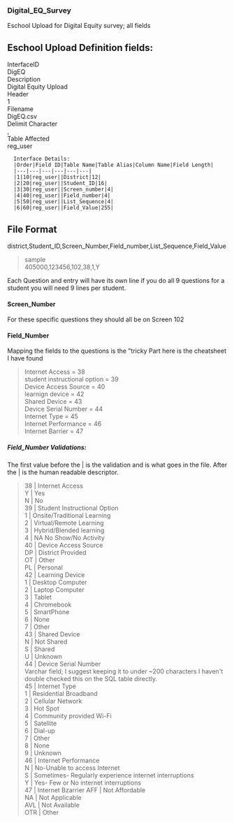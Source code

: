 ### Digital_EQ_Survey
Eschool Upload for Digital Equity survey; all fields

## Eschool Upload Definition fields:
  InterfaceID  
    DigEQ  
  Description  
    Digital Equity Upload  
   Header  
      1  
    Filename  
      DigEQ.csv        
    Delimit Character  
      ,  
    Table Affected  
      reg_user  
      
      Interface Details:
      |Order|Field ID|Table Name|Table Alias|Column Name|Field Length|
      |---|---|---|---|---|---|
      |1|10|reg_user||District|12|
      |2|20|reg_user||Student_ID|16|
      |3|30|reg_user||Screen_number|4|
      |4|40|reg_user||Field_number|4|
      |5|50|reg_user||List_Sequence|4|
      |6|60|reg_user||Field_Value|255|
## File Format
district,Student_ID,Screen_Number,Field_number,List_Sequence,Field_Value
>sample  
>405000,123456,102,38,1,Y
  
Each Question and entry will have its own line if you do all 9 questions for a student you will need 9 lines per student.  
#### Screen_Number
For these specific questions they should all be on Screen 102

#### Field_Number
Mapping the fields to the questions is the "tricky Part here is the cheatsheet I have found  

>Internet Access = 38  
>student instructional option = 39  
>Device Access Source = 40  
>learnign device = 42  
>Shared Device = 43  
>Device Serial Number = 44  
>Internet Type = 45  
>Internet Performance = 46  
>Internet Barrier = 47  

##### Field_Number Validations:
The first value before the | is the validation and is what goes in the file. After the | is the human readable descriptor.  
>38 | Internet Access  
>Y | Yes  
>N | No  
>39 | Student Instructional Option  
>1 | Onsite/Traditional Learning  
>2 | Virtual/Remote Learning  
>3 | Hybrid/Blended learning  
>4 | NA No Show/No Activity  
>40 | Device Access Source  
>DP | District Provided  
>OT | Other  
>PL | Personal  
>42 | Learning Device  
>1 | Desktop Computer  
>2 | Laptop Computer  
>3 | Tablet  
>4 | Chromebook  
>5 | SmartPhone  
>6 | None  
>7 | Other  
>43 | Shared Device  
>N | Not Shared  
>S | Shared  
>U | Unknown  
>44 | Device Serial Number  
>Varchar field; I suggest keeping it to under ~200 characters I haven't double checked this on the SQL table directly.  
>45 | Internet Type  
>1 | Residential Broadband  
>2 | Cellular Network  
>3 | Hot Spot  
>4 | Community provided Wi-Fi  
>5 | Satellite  
>6 | Dial-up  
>7 | Other  
>8 | None  
>9 | Unknown  
>46 | Internet Performance  
> N | No-Unable to access Internet  
> S | Sometimes- Regularly experience internet interruptions  
> Y | Yes- Few or No internet interruptions  
> 47 | Internet Bzarrier
> AFF | Not Affordable  
> NA | Not Applicable  
> AVL | Not Available  
> OTR | Other
